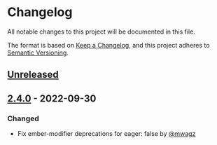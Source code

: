 # Changelog
All notable changes to this project will be documented in this file.

The format is based on [Keep a Changelog](https://keepachangelog.com/en/1.0.0/),
and this project adheres to [Semantic Versioning](https://semver.org/spec/v2.0.0.html).

## [Unreleased]

## [2.4.0] - 2022-09-30
### Changed
- Fix ember-modifier deprecations for eager: false by [@mwagz](https://github.com/mwagz)

[Unreleased]: https://github.com/sukima/ember-validity-modifier/compare/v2.4.0...HEAD
[2.4.0]: https://github.com/sukima/ember-validity-modifier/compare/v2.3.4...v2.4.0

